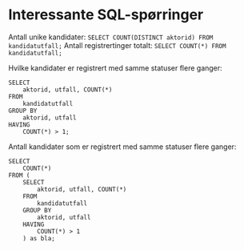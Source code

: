 # Interessante SQL-spørringer

Antall unike kandidater: `SELECT COUNT(DISTINCT aktorid) FROM kandidatutfall;`
Antall registrertinger totalt: `SELECT COUNT(*) FROM kandidatutfall;`

Hvilke kandidater er registrert med samme statuser flere ganger:
```
SELECT
    aktorid, utfall, COUNT(*)
FROM
    kandidatutfall 
GROUP BY
    aktorid, utfall
HAVING 
    COUNT(*) > 1;
```

Antall kandidater som er registrert med samme statuser flere ganger:
```
SELECT
    COUNT(*)
FROM (
    SELECT
        aktorid, utfall, COUNT(*)
    FROM
        kandidatutfall 
    GROUP BY
        aktorid, utfall
    HAVING 
        COUNT(*) > 1
    ) as bla;
```
